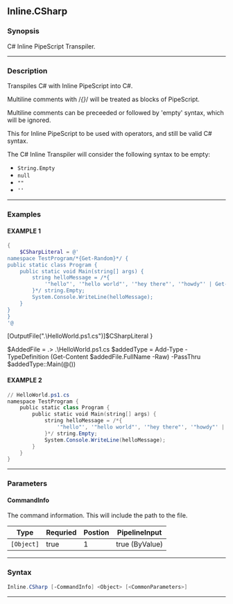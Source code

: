
Inline.CSharp
-------------
### Synopsis
C# Inline PipeScript Transpiler.

---
### Description

Transpiles C# with Inline PipeScript into C#.

Multiline comments with /*{}*/ will be treated as blocks of PipeScript.

Multiline comments can be preceeded or followed by 'empty' syntax, which will be ignored.

This for Inline PipeScript to be used with operators, and still be valid C# syntax. 

The C# Inline Transpiler will consider the following syntax to be empty:

* ```String.Empty```
* ```null```
* ```""```
* ```''```

---
### Examples
#### EXAMPLE 1
```PowerShell
{
    $CSharpLiteral = @'
namespace TestProgram/*{Get-Random}*/ {
public static class Program {
    public static void Main(string[] args) {
        string helloMessage = /*{
            '"hello"', '"hello world"', '"hey there"', '"howdy"' | Get-Random
        }*/ string.Empty; 
        System.Console.WriteLine(helloMessage);
    }
}
}    
'@
```
[OutputFile(".\HelloWorld.ps1.cs")]$CSharpLiteral
}

$AddedFile = .> .\HelloWorld.ps1.cs
$addedType = Add-Type -TypeDefinition (Get-Content $addedFile.FullName -Raw) -PassThru
$addedType::Main(@())
#### EXAMPLE 2
```PowerShell
// HelloWorld.ps1.cs
namespace TestProgram {
    public static class Program {
        public static void Main(string[] args) {
            string helloMessage = /*{
                '"hello"', '"hello world"', '"hey there"', '"howdy"' | Get-Random
            }*/ string.Empty; 
            System.Console.WriteLine(helloMessage);
        }
    }
}
```

---
### Parameters
#### **CommandInfo**

The command information.  This will include the path to the file.



|Type          |Requried|Postion|PipelineInput |
|--------------|--------|-------|--------------|
|```[Object]```|true    |1      |true (ByValue)|
---
### Syntax
```PowerShell
Inline.CSharp [-CommandInfo] <Object> [<CommonParameters>]
```
---



